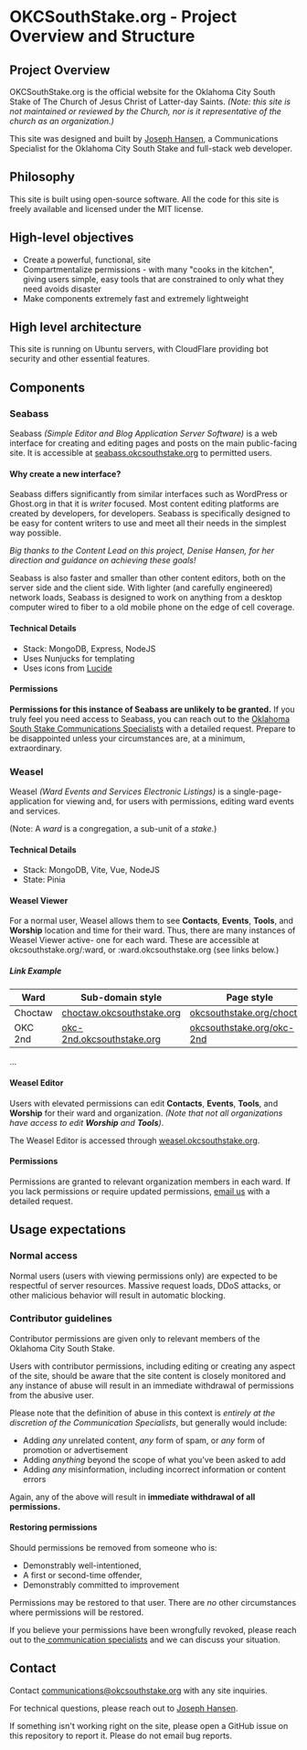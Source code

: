 # OKCSouthStake.org - Project Overview and Structure
## Project Overview
OKCSouthStake.org is the official website for the Oklahoma City South Stake of The Church of Jesus Christ of Latter-day Saints. _(Note: this site is not maintained or reviewed by the Church, nor is it representative of the church as an organization.)_

This site was designed and built by [Joseph Hansen](https://github.com/josephclaytonhansen), a Communications Specialist for the Oklahoma City South Stake and full-stack web developer.

## Philosophy
This site is built using open-source software. All the code for this site is freely available and licensed under the MIT license. 

## High-level objectives
* Create a powerful, functional, site 
* Compartmentalize permissions - with many "cooks in the kitchen", giving users simple, easy tools that are constrained to only what they need avoids disaster
* Make components extremely fast and extremely lightweight 

## High level architecture
This site is running on Ubuntu servers, with CloudFlare providing bot security and other essential features. 

## Components
### Seabass
Seabass _(Simple Editor and Blog Application Server Software)_ is a web interface for creating and editing pages and posts on the main public-facing site. It is accessible at [seabass.okcsouthstake.org](https://seabass.okcsouthstake.org) to permitted users. 

#### Why create a new interface?
Seabass differs significantly from similar interfaces such as WordPress or Ghost.org in that it is *writer* focused. Most content editing platforms are created by developers, for developers. Seabass is specifically designed to be easy for content writers to use and meet all their needs in the simplest way possible.

_Big thanks to the Content Lead on this project, Denise Hansen, for her direction and guidance on achieving these goals!_

Seabass is also faster and smaller than other content editors, both on the server side and the client side. With lighter (and carefully engineered) network loads, Seabass is designed to work on anything from a desktop computer wired to fiber to a old mobile phone on the edge of cell coverage.

#### Technical Details
* Stack: MongoDB, Express, NodeJS
* Uses Nunjucks for templating
* Uses icons from [Lucide](https://lucide.dev)

#### Permissions
**Permissions for this instance of Seabass are unlikely to be granted.** If you truly feel you need access to Seabass, you can reach out to the [Oklahoma South Stake Communications Specialists](mailto:communications@okcsouthstake.org) with a detailed request. Prepare to be disappointed unless your circumstances are, at a minimum, extraordinary.

### Weasel
Weasel _(Ward Events and Services Electronic Listings)_ is a single-page-application for viewing and, for users with permissions, editing ward events and services. 

(Note: A *ward* is a congregation, a sub-unit of a *stake*.)

#### Technical Details 
* Stack: MongoDB, Vite, Vue, NodeJS
* State: Pinia

#### Weasel Viewer
For a normal user, Weasel allows them to see **Contacts**, **Events**, **Tools**, and **Worship** location and time for their ward. Thus, there are many instances of Weasel Viewer active- one for each ward. These are accessible at okcsouthstake.org/:ward, or :ward.okcsouthstake.org (see links below.)

##### Link Example
|Ward   | Sub-domain style | Page style |
|---|---|---|
| Choctaw | [choctaw.okcsouthstake.org](https://choctaw.okcsouthstake.org) | [okcsouthstake.org/choctaw](https://okcsouthstake.org/choctaw) |
| OKC 2nd | [okc-2nd.okcsouthstake.org](https://okc-2nd.okcsouthstake.org) | [okcsouthstake.org/okc-2nd](https://okcsouthstake.org/okc-2nd)
...

#### Weasel Editor
Users with elevated permissions can edit **Contacts**, **Events**, **Tools**, and **Worship** for their ward and organization. *(Note that not all organizations have access to edit **Worship** and **Tools**)*.

The Weasel Editor is accessed through [weasel.okcsouthstake.org](https://weasel.okcsouthstake.org). 

#### Permissions
Permissions are granted to relevant organization members in each ward. If you lack permissions or require updated permissions, [email us](mailto:communications@okcsouthstake.org) with a detailed request. 

## Usage expectations
### Normal access
Normal users (users with viewing permissions only) are expected to be respectful of server resources. Massive request loads, DDoS attacks, or other malicious behavior will result in automatic blocking. 

### Contributor guidelines
Contributor permissions are given only to relevant members of the Oklahoma City South Stake.

Users with contributor permissions, including editing or creating any aspect of the site, should be aware that the site content is closely monitored and any instance of abuse will result in an immediate withdrawal of permissions from the abusive user. 

Please note that the definition of abuse in this context is *entirely at the discretion of the Communication Specialists*, but generally would include: 
* Adding *any* unrelated content, *any* form of spam, or *any* form of promotion or advertisement
* Adding *anything* beyond the scope of what you've been asked to add
* Adding *any* misinformation, including incorrect information or content errors 

Again, any of the above will result in **immediate withdrawal of all permissions.** 

#### Restoring permissions
Should permissions be removed from someone who is: 
* Demonstrably well-intentioned,
* A first or second-time offender,
* Demonstrably committed to improvement

Permissions may be restored to that user. There are *no* other circumstances where permissions will be restored. 

If you believe your permissions have been wrongfully revoked, please reach out to the[ communication specialists](mailto:communications@okcsouthstake.org) and we can discuss your situation. 

## Contact
Contact [communications@okcsouthstake.org](mailto:communications@okcsouthstake.org) with any site inquiries.

For technical questions, please reach out to [Joseph Hansen](https://github.com/josephclaytonhansen).

If something isn't working right on the site, please open a GitHub issue on this repository to report it. Please do not email bug reports.
